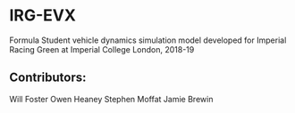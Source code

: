# IRG-EVX

Formula Student vehicle dynamics simulation model developed for Imperial Racing Green at Imperial College London, 2018-19

## Contributors:

Will Foster
Owen Heaney
Stephen Moffat
Jamie Brewin